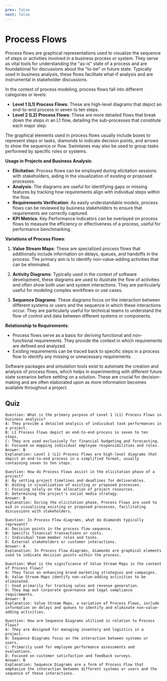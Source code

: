 ```yaml
---
prev: false
next: false
---
```


# Process Flows

Process flows are graphical representations used to visualize the sequence of steps or activities involved in a business process or system. They serve as vital tools for understanding the "as-is" state of a process and are foundational for discussions about the "to-be" or future state. Typically used in business analysis, these flows facilitate what-if analysis and are instrumental in stakeholder discussions.

In the context of process modeling, process flows fall into different categories or levels:

- **Level 1 (L1) Process Flows**: These are high-level diagrams that depict an end-to-end process in seven to ten steps.
- **Level 2 (L2) Process Flows**: These are more detailed flows that break down the steps in an L1 flow, detailing the sub-processes that constitute each major step.

The graphical elements used in process flows usually include boxes to represent steps or tasks, diamonds to indicate decision points, and arrows to show the sequence or flow. Swimlanes may also be used to group tasks performed by specific roles or systems.

**Usage in Projects and Business Analysis**:

- **Elicitation**: Process flows can be employed during elicitation sessions with stakeholders, aiding in the visualization of existing or proposed processes.
- **Analysis**: The diagrams are useful for identifying gaps or missing features by tracking how requirements align with individual steps within the flow.
- **Requirements Verification**: As easily understandable models, process flows can be reviewed by business stakeholders to ensure that requirements are correctly captured.
- **KPI Metrics**: Key Performance Indicators can be overlayed on process flows to measure the efficiency or effectiveness of a process, useful for performance benchmarking.

**Variations of Process Flows**:

1. **Value Stream Maps**: These are specialized process flows that additionally include information on delays, queues, and handoffs in the process. The primary aim is to identify non-value-adding activities that can be eliminated.

2. **Activity Diagrams**: Typically used in the context of software development, these diagrams are used to illustrate the flow of activities and often show both user and system interactions. They are particularly useful for modeling complex workflows or use cases.

3. **Sequence Diagrams**: These diagrams focus on the interaction between different systems or users and the sequence in which these interactions occur. They are particularly useful for technical teams to understand the flow of control and data between different systems or components.

**Relationship to Requirements**:

- Process flows serve as a basis for deriving functional and non-functional requirements. They provide the context in which requirements are defined and analyzed.
- Existing requirements can be traced back to specific steps in a process flow to identify any missing or unnecessary requirements.

Software packages and simulation tools exist to automate the creation and analysis of process flows, which helps in experimenting with different future state scenarios before settling on a solution. These are crucial for decision-making and are often elaborated upon as more information becomes available throughout a project.

## Quiz

```quiz
Question: What is the primary purpose of Level 1 (L1) Process Flows in business analysis?
A: They provide a detailed analysis of individual task performances in a project.
B: L1 Process Flows depict an end-to-end process in seven to ten steps.
C: They are used exclusively for financial budgeting and forecasting.
D: Focused on mapping individual employee responsibilities and roles.
Answer: B
Explanation: Level 1 (L1) Process Flows are high-level diagrams that depict an end-to-end process in a simplified format, usually containing seven to ten steps.

Question: How do Process Flows assist in the elicitation phase of a project?
A: By setting project timelines and deadlines for deliverables.
B: Aiding in visualization of existing or proposed processes.
C: Focusing solely on the allocation of project resources.
D: Determining the project's social media strategy.
Answer: B
Explanation: During the elicitation phase, Process Flows are used to aid in visualizing existing or proposed processes, facilitating discussions with stakeholders.

Question: In Process Flow diagrams, what do diamonds typically represent?
A: Decision points in the process flow sequence.
B: Specific financial transactions or costs.
C: Individual team member roles and tasks.
D: External stakeholders or customer interactions.
Answer: A
Explanation: In Process Flow diagrams, diamonds are graphical elements used to indicate decision points within the process.

Question: What is the significance of Value Stream Maps in the context of Process Flows?
A: They focus on enhancing brand marketing strategies and campaigns.
B: Value Stream Maps identify non-value-adding activities to be eliminated.
C: Used primarily for tracking sales and revenue generation.
D: They map out corporate governance and legal compliance requirements.
Answer: B
Explanation: Value Stream Maps, a variation of Process Flows, include information on delays and queues to identify and eliminate non-value-adding activities.

Question: How are Sequence Diagrams utilized in relation to Process Flows?
A: They are designed for managing inventory and logistics in a project.
B: Sequence Diagrams focus on the interaction between systems or users.
C: Primarily used for employee performance assessments and evaluations.
D: Focused on customer satisfaction and feedback surveys.
Answer: B
Explanation: Sequence Diagrams are a form of Process Flow that emphasize the interaction between different systems or users and the sequence of these interactions.

```
